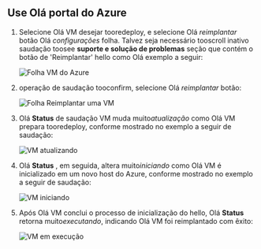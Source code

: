 ## <a name="use-hello-azure-portal"></a>Use Olá portal do Azure
1. Selecione Olá VM desejar tooredeploy, e selecione Olá *reimplantar* botão Olá *configurações* folha. Talvez seja necessário tooscroll inativo saudação toosee **suporte e solução de problemas** seção que contém o botão de 'Reimplantar' hello como Olá exemplo a seguir:
   
    ![Folha VM do Azure](./media/virtual-machines-common-redeploy-to-new-node/vmoverview.png)
2. operação de saudação tooconfirm, selecione Olá *reimplantar* botão:
   
    ![Folha Reimplantar uma VM](./media/virtual-machines-common-redeploy-to-new-node/redeployvm.png)
3. Olá **Status** de saudação VM muda muito*atualização* como Olá VM prepara tooredeploy, conforme mostrado no exemplo a seguir de saudação:
   
    ![VM atualizando](./media/virtual-machines-common-redeploy-to-new-node/vmupdating.png)
4. Olá **Status** , em seguida, altera muito*iniciando* como Olá VM é inicializado em um novo host do Azure, conforme mostrado no exemplo a seguir de saudação:
   
    ![VM iniciando](./media/virtual-machines-common-redeploy-to-new-node/vmstarting.png)
5. Após Olá VM conclui o processo de inicialização do hello, Olá **Status** retorna muito*executando*, indicando Olá VM foi reimplantado com êxito:
   
    ![VM em execução](./media/virtual-machines-common-redeploy-to-new-node/vmrunning.png)


